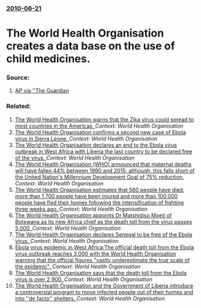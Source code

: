 ### [2010-06-21](/news/2010/06/21/index.md)

# The World Health Organisation creates a data base on the use of child medicines. 




### Source:

1. [AP via ''The Guardian](http://www.guardian.co.uk/world/feedarticle/9136059)

### Related:

1. [The World Health Organisation warns that the Zika virus could spread to most countries in the Americas. ](/news/2016/01/25/the-world-health-organisation-warns-that-the-zika-virus-could-spread-to-most-countries-in-the-americas.md) _Context: World Health Organisation_
2. [The World Health Organisation confirms a second new case of Ebola virus in Sierra Leone. ](/news/2016/01/21/the-world-health-organisation-confirms-a-second-new-case-of-ebola-virus-in-sierra-leone.md) _Context: World Health Organisation_
3. [The World Health Organisation declares an end to the Ebola virus outbreak in West Africa with Liberia the last country to be declared free of the virus. ](/news/2016/01/14/the-world-health-organisation-declares-an-end-to-the-ebola-virus-outbreak-in-west-africa-with-liberia-the-last-country-to-be-declared-free-o.md) _Context: World Health Organisation_
4. [The World Health Organisation (WHO) announced that maternal deaths will have fallen 44% between 1990 and 2015; although, this falls short of the United Nation's Millennium Development Goal of 75% reduction. ](/news/2015/11/12/the-world-health-organisation-who-announced-that-maternal-deaths-will-have-fallen-44-between-1990-and-2015-although-this-falls-short-of.md) _Context: World Health Organisation_
5. [The World Health Organisation estimates that 560 people have died, more than 1,700 people have been injured and more than 100,000 people have fled their homes following the intensification of fighting three weeks ago. ](/news/2015/04/7/the-world-health-organisation-estimates-that-560-people-have-died-more-than-1-700-people-have-been-injured-and-more-than-100-000-people-hav.md) _Context: World Health Organisation_
6. [The World Health Organisation appoints Dr Matshidiso Moeti of Botswana as its new Africa chief as the death toll from the virus passes 5,000. ](/news/2014/11/5/the-world-health-organisation-appoints-dr-matshidiso-moeti-of-botswana-as-its-new-africa-chief-as-the-death-toll-from-the-virus-passes-5-000.md) _Context: World Health Organisation_
7. [The World Health Organisation declares Senegal to be free of the Ebola virus. ](/news/2014/10/17/the-world-health-organisation-declares-senegal-to-be-free-of-the-ebola-virus.md) _Context: World Health Organisation_
8. [Ebola virus epidemic in West Africa:The official death toll from the Ebola virus outbreak reaches 3,000 with the World Health Organisation warning that the official figures "vastly underestimate the true scale of the epidemic". ](/news/2014/09/27/ebola-virus-epidemic-in-west-africa-pthe-official-death-toll-from-the-ebola-virus-outbreak-reaches-3-000-with-the-world-health-organisation.md) _Context: World Health Organisation_
9. [The World Health Organisation says that the death toll from the Ebola virus is over 2,900. ](/news/2014/09/26/the-world-health-organisation-says-that-the-death-toll-from-the-ebola-virus-is-over-2-900.md) _Context: World Health Organisation_
10. [The World Health Organisation and the Government of Liberia introduce a controversial program to move infected people out of their homes and into ''de facto'' shelters. ](/news/2014/09/23/the-world-health-organisation-and-the-government-of-liberia-introduce-a-controversial-program-to-move-infected-people-out-of-their-homes-and.md) _Context: World Health Organisation_
